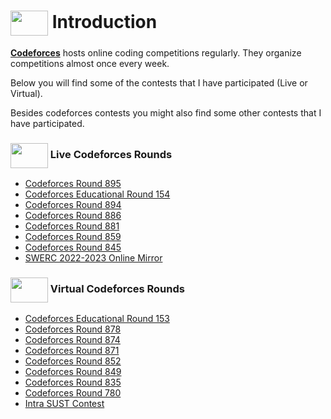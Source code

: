 # <img src = "https://cdn.dribbble.com/users/2206859/screenshots/4955676/hotel_dribble1.gif" align = "center" width = "60px" height = "40px"> Introduction
[**Codeforces**](https://codeforces.com) hosts online coding competitions regularly. They organize competitions almost once every week.

Below you will find some of the contests that I have participated (Live or Virtual).

Besides codeforces contests you might also find some other contests that I have participated.

### <img src = "https://cdn.dribbble.com/users/1138721/screenshots/10809828/media/478d32b2e65c8c3194b7f2154e179231.gif" align = "center" width = "60px" height = "40px"> Live Codeforces Rounds
- [Codeforces Round 895](https://github.com/khalid586/LIve-Virtual-Contests/tree/main/LIve%20Contests/CF%20Round%20895)
- [Codeforces Educational Round 154](https://github.com/khalid586/Live-and-Virtual-Contests/tree/main/LIve%20Contests/CF%20Edu%20Round%20154)
- [Codeforces Round 894](https://github.com/khalid586/Live-and-Virtual-Contests/tree/main/LIve%20Contests/CF%20Round%20894)
- [Codeforces Round 886](https://github.com/khalid586/Live-and-Virtual-Contests/tree/main/LIve%20Contests/CF%20Round%20886)
- [Codeforces Round 881](https://github.com/khalid586/Live-and-Virtual-Contests/tree/main/LIve%20Contests/CF%20Round%20881)
- [Codeforces Round 859](https://github.com/khalid586/Live-and-Virtual-Contests/tree/main/LIve%20Contests/CF%20Round%20859)
- [Codeforces Round 845](https://github.com/khalid586/Live-and-Virtual-Contests/tree/main/LIve%20Contests/CF%20Round%20845)
- [SWERC 2022-2023 Online Mirror](https://github.com/khalid586/Live-and-Virtual-Contests/tree/main/LIve%20Contests/SWERC%202022-2023%20-%20Online%20Mirror%20(Unrated%2C%20ICPC%20Rules%2C%20Teams%20Preferred))

### <img src = "https://cdn.dribbble.com/users/2131993/screenshots/4948736/media/421d4ed2f3d23c73d64d20963f61f422.gif" align = "center" width = "60px" height = "40px"> Virtual Codeforces Rounds
- [Codeforces Educational Round 153](https://github.com/khalid586/Live-and-Virtual-Contests/tree/main/Virtual%20Contests/CF%20Edu%20round%20153)
- [Codeforces Round 878](https://github.com/khalid586/Live-and-Virtual-Contests/tree/main/Virtual%20Contests/CF%20round%20878)
- [Codeforces Round 874](https://github.com/khalid586/Live-and-Virtual-Contests/tree/main/Virtual%20Contests/CF%20round%20874)
- [Codeforces Round 871](https://github.com/khalid586/Live-and-Virtual-Contests/tree/main/Virtual%20Contests/CF%20round%20871)
- [Codeforces Round 852](https://github.com/khalid586/Live-and-Virtual-Contests/tree/main/Virtual%20Contests/CF%20round%20852)
- [Codeforces Round 849](https://github.com/khalid586/Live-and-Virtual-Contests/tree/main/Virtual%20round/CF%20round%20849)
- [Codeforces Round 835](https://github.com/khalid586/Live-and-Virtual-Contests/tree/main/Virtual%20round/CF%20round%20835)
- [Codeforces Round 780](https://github.com/khalid586/Live-and-Virtual-Contests/tree/main/Virtual%20round/CF%20round%20780)
- [Intra SUST Contest](https://github.com/khalid586/Live-and-Virtual-Contests/tree/main/Virtual%20round/Intra%20SUST%20programming%20contest)
